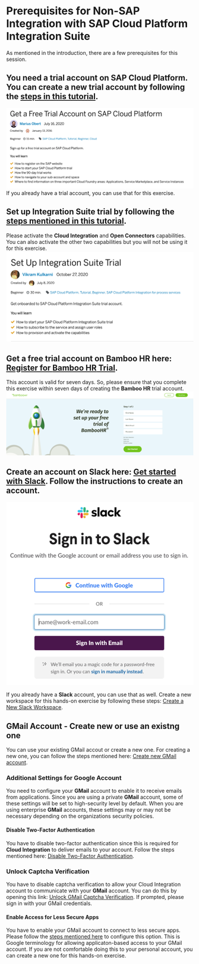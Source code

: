 # Prerequisites for Non-SAP Integration with SAP Cloud Platform Integration Suite

As mentioned in the introduction, there are a few prerequisites for this session. 

## You need a trial account on SAP Cloud Platform. You can create a new trial account by following the [steps in this tutorial](https://developers.sap.com/tutorials/hcp-create-trial-account.html). 
![Create new free trial account on SAP Cloud Platform](/exercises/Images/Others/get-sap-cp-trial-account.png)
If you already have a trial account, you can use that for this exercise. 

## Set up **Integration Suite** trial by following the [steps mentioned in this tutorial](https://developers.sap.com/tutorials/cp-starter-isuite-onboard-subscribe.html). 

Please activate the **Cloud Integration** and **Open Connectors** capabilities. You can also activate the other two capabilities but you will not be using it for this exercise. 
![Setup Integration Suite Trial](/exercises/Images/Others/set-up-integrationsuite-trial.png)

## Get a free trial account on **Bamboo HR** here: [Register for **Bamboo HR** Trial](https://www.bamboohr.com/signup/). 

This account is valid for seven days. So, please ensure that you complete this exercise within seven days of creating the **Bamboo HR** trial account.
![Create trial account with Bamboo HR](/exercises/Images/Others/bamboo-hr-trial.png)

## Create an account on **Slack** here: [Get started with Slack](https://slack.com/intl/en-de/get-started#/createnew). Follow the instructions to create an account. 
![Create a Slack Account](/exercises/Images/Others/create-slack-account.png)

If you already have a **Slack** account, you can use that as well. Create a new workspace for this hands-on exercise by following these steps: [Create a New Slack Workspace](https://slack.com/intl/en-de/help/articles/206845317-Create-a-Slack-workspace).

## GMail Account - Create new or use an existng one
You can use your existing GMail accout or create a new one. For creating a new one, you can follow the steps mentioned here: [Create new GMail account](https://accounts.google.com/signup/v2/webcreateaccount?flowName=GlifWebSignIn&flowEntry=SignUp). 

### Additional Settings for Google Account
You need to configure your **GMail** account to enable it to receive emails from applications. Since you are using a private **GMail** account, some of these settings will be set to high-security level by default. When you are using enterprise **GMail** accounts, these settings may or may not be necessary depending on the organizations security policies. 

#### Disable Two-Factor Authentication
You have to disable two-factor authentication since this is required for **Cloud Integration** to deliver emails to your account. Follow the steps mentioned here: [Disable Two-Factor Authentication](https://support.google.com/accounts/answer/1064203?co=GENIE.Platform%3DDesktop&hl=en).

### Unlock Captcha Verification
You have to disable captcha verification to allow your Cloud Integration account to communicate with your **GMail** account. You can do this by opening this link: [Unlock GMail Captcha Verification](http://www.google.com/accounts/DisplayUnlockCaptcha). If prompted, please sign in with your GMail credentials.  

#### Enable Access for Less Secure Apps
You have to enable your GMail account to connect to less secure apps. Please follow the [steps mentioned here](https://myaccount.google.com/lesssecureapps) to configure this option. This is Google terminology for allowing applicaton-based access to your GMail account. If you are not comfortable doing this to your personal account, you can create a new one for this hands-on exercise. 

